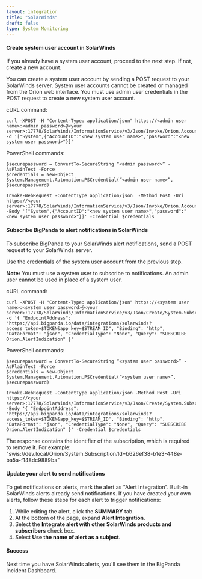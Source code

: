 ```yaml
---
layout: integration 
title: "SolarWinds"
draft: false
type: System Monitoring
---
```


#### Create system user account in SolarWinds

If you already have a system user account, proceed to the next step. If not, create a new account.

You can create a system user account by sending a POST request to your SolarWinds server. System user accounts cannot be created or managed from the Orion web interface. You must use admin user credentials in the POST request to create a new system user account.

cURL command:

    curl -XPOST -H "Content-Type: application/json" https://<admin user name>:<admin password>@<your server>:17778/SolarWinds/InformationService/v3/Json/Invoke/Orion.Accounts/CreateAccount -d '["System",{"AccountID":"<new system user name>","password":"<new system user password>"}]'

PowerShell commands:

    $securepassword = ConvertTo-SecureString “<admin password>” -AsPlainText -Force
    $credentials = New-Object System.Management.Automation.PSCredential(“<admin user name>”, $securepassword)

    Invoke-WebRequest -ContentType application/json  -Method Post -Uri https://<your server>:17778/SolarWinds/InformationService/v3/Json/Invoke/Orion.Accounts/CreateAccount -Body '["System",{"AccountID":"<new system user name>","password":"<new system user password>"}]' -Credential $credentials

<!-- section-separator -->

#### Subscribe BigPanda to alert notifications in SolarWinds

To subscribe BigPanda to your SolarWinds alert notifications, send a POST request to your SolarWinds server.

Use the credentials of the system user account from the previous step. 

**Note:** You must use a system user to subscribe to notifications. An admin user cannot be used in place of a system user.

cURL command:

    curl -XPOST -H "Content-Type: application/json" https://<system user name>:<system user password>@<your server>:17778/SolarWinds/InformationService/v3/Json/Create/System.Subscription -d '{ "EndpointAddress": "https://api.bigpanda.io/data/integrations/solarwinds?access_token=$TOKEN&app_key=$STREAM_ID", "Binding": "http", "DataFormat": "json", "CredentialType": "None", "Query": "SUBSCRIBE Orion.AlertIndication" }'

PowerShell commands:

    $securepassword = ConvertTo-SecureString “<system user password>” -AsPlainText -Force
    $credentials = New-Object System.Management.Automation.PSCredential(“<system user name>”, $securepassword)

    Invoke-WebRequest -ContentType application/json -Method Post -Uri https://<your server>:17778/SolarWinds/InformationService/v3/Json/Create/System.Subscription -Body '{ "EndpointAddress": "https://api.bigpanda.io/data/integrations/solarwinds?access_token=$TOKEN&app_key=$STREAM_ID", "Binding": "http", "DataFormat": "json", "CredentialType": "None", "Query": "SUBSCRIBE Orion.AlertIndication" }' -Credential $credentials

The response contains the identifier of the subscription, which is required to remove it. For example: "swis://dev.local/Orion/System.Subscription/Id=b626ef38-b1e3-448e-ba5a-f148dc9889ba"

<!-- section-separator -->

#### Update your alert to send notifications

To get notifications on alerts, mark the alert as "Alert Integration". Built-in SolarWinds alerts already send notifications. If you have created your own alerts, follow these steps for each alert to trigger notifications:

1. While editing the alert, click the **SUMMARY** tab.
2. At the bottom of the page, expand **Alert Integration**.
3. Select the **Integrate alert with other SolarWinds products and subscribers** check box.
4. Select **Use the name of alert as a subject**.

<!-- section-separator -->

#### Success
Next time you have SolarWinds alerts, you'll see them in the BigPanda Incident Dashboard.

